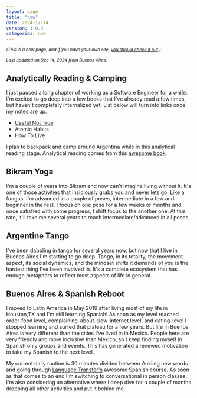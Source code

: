 ```yaml
---
layout: page
title: "now"
date: 2024-12-14
version: 1.0.3
categories: now
---
```


<small>_(This is a now page, and if you have your own site, [you should check it out](https://nownownow.com/about).)_</small>

<small>_Last updated on Dec 14, 2024 from Buenos Aires._</small>

## Analytically Reading & Camping

I just paused a long chapter of working as a Software Engineer for a while. I'm excited to go deep into a few books that I've already read a few times, but haven't completely internalized yet. List below will turn into links once my notes are up.

- [Useful Not True](/books/useful-not-true)
- Atomic Habits
- How To Live

I plan to backpack and camp around Argentina while in this analytical reading stage. Analytical reading comes from this [awesome book](https://www.amazon.com/How-Read-Book-Classic-Intelligent/dp/0671212095).

## Bikram Yoga

I'm a couple of years into Bikram and now can't imagine living without it. It's one of those activities that insidiously grabs you and never lets go. Like a fungus. I'm advanced in a couple of poses, intermediate in a few and beginner in the rest. I focus on one pose for a few weeks or months and once satisfied with some progress, I shift focus to the another one. At this rate, it'll take me several years to reach intermediate/advanced in all poses.

## Argentine Tango

I've been dabbling in tango for several years now, but now that I live in Buenos Aires I'm starting to go deep. Tango, in its totality, the movement aspect, its social dynamics, and the mindset shifts it demands of you is the hardest thing I've been involved in. It's a complete ecosystem that has enough metaphors to reflect most aspects of life in general.

## Buenos Aires & Spanish Reboot

I moved to Latin America in May 2019 after living most of my life in Houston,TX and I'm still learning Spanish! As soon as my level reached order-food level, complaining-about-slow-internet level, and dating-level I stopped learning and surfed that plateau for a few years. But life in Buenos Aires is very different than the cities I've lived in in Mexico. People here are very friendly and more inclusive than Mexico, so I keep finding myself in Spanish only groups and events. This has generated a renewed motivation to take my Spanish to the next level.

My current daily routine is 30 minutes divided between Ankiing new words and going through [Language Transfer's](https://www.languagetransfer.org/) awesome Spanish course. As soon as that comes to an end I'm switching to conversational in person classes. I'm also considering an alternative where I deep dive for a couple of months dropping all other activities and put it behind me.
